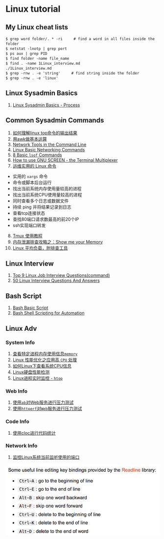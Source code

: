 # Linux tutorial

## My Linux cheat lists

```
$ grep word folder/. * -ri     # find a word in all files inside the folder
$ netstat -lnotp | grep port
$ ps aux | grep PID
$ find folder -name file_name
$ find . -name 1Linux_interview.md
./1Linux_interview.md
$ grep -rnw . -e 'string'     # find string inside the folder
$ grep -rnw . -e 'linux'
```

## Linux Sysadmin Basics 

1. [Linux Sysadmin Basics - Process](2Linux_process.md)


## Common Sysadmin Commands

1. [如何理解linux top命令的输出结果](https://github.com/Chao-Xi/JacobTechBlog/blob/master/ops/top_command.md)
2. [用awk做基本运算](https://github.com/Chao-Xi/JacobTechBlog/blob/master/ops/awk.md)
3. [Network Tools in the Command Line](https://github.com/Chao-Xi/JacobTechBlog/blob/master/ops/linux_network_troubleshooting_tools.md)
4. [Linux Basic Networking Commands](https://github.com/Chao-Xi/JacobTechBlog/blob/master/ops/linux_network_command.md)
5. [8 Basic `lsof` Commands](3Linux_lsof.md)
6. [How to use GNU SCREEN - the Terminal Multiplexer](4Linux_GNU_Screen.md)
7. [运维实用的 Linux 命令](5Devops_Linux_commmand.md)
  * 实用的 `xargs` 命令
  * 命令或脚本后台运行
  * 找出当前系统内存使用量较高的进程
  * 找出当前系统CPU使用量较高的进程
  * 同时查看多个日志或数据文件
  * 持续 ping 并将结果记录到日志
  * 查看tcp连接状态
  * 查找80端口请求数最高的前20个IP
  * ssh实现端口转发
8. [Tmux 使用教程](11tmux.md)
9. [内存泄漏排查攻略之：Show me your Memory](12show_mem.md)
10. [Linux 平均负载，附排查工具](13show_loadbalancer.md)

## Linux Interview

1. [Top 9 Linux Job Interview Questions(command)](1top10linuxjobQA.md)
2. [50 Linux Interview Questions And Answers](1Linux_interview.md)

## Bash Script

1. [Bash Basic Script](8basch_basic.md)
2. [Bash Shell Scripting for Automation](7bash_automation.md)

## Linux Adv

### System Info

1. [查看特定进程内存使用信息`memory`](linux_adv1_mem_check.md)
2. [Linux 性能优化之应用高 `CPU` 处理](6Linux_high_cpu.md)
3. [如何Linux下查看系统CPU信息](linux_adv6_cpu_check.md)
4. [Linux硬盘性能检测](linux_adv7_disk_info.md)
5. [Linux进程实时监控 - `htop`](linux_adv8_procss_htop.md)


### Web Info

1. [使用`ab`对Web服务进行压力测试](linux_adv2_ab_web.md)
2. [使用`httperf`对`Web`服务进行压力测试](linux_adv4_httperf_web.md)


### Code Info

1. [使用cloc进行代码统计](linux_adv3_cloc_code.md)

### Network Info

1. [监控Linux系统当前监听使用的端口](linux_adv5_port_check.md)



![Alt Image Text](images/0_1.png "Body image")